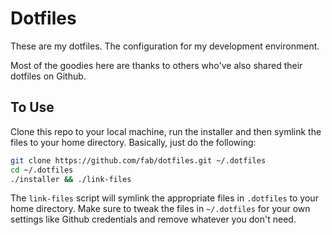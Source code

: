 Dotfiles
========
These are my dotfiles. The configuration for my development environment.

Most of the goodies here are thanks to others who've also shared their dotfiles on Github.

## To Use
Clone this repo to your local machine, run the installer and then symlink the files to your home directory. Basically, just do the following:

```sh
git clone https://github.com/fab/dotfiles.git ~/.dotfiles
cd ~/.dotfiles
./installer && ./link-files
```

The ```link-files``` script will symlink the appropriate files in ```.dotfiles``` to your home directory. Make sure to tweak the files in ```~/.dotfiles``` for your own settings like Github credentials and remove whatever you don't need.
